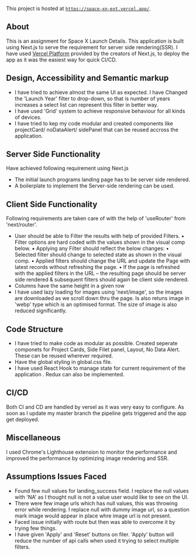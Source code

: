 This project is hosted at [`https://space-xn-ext.vercel.app/`](https://space-xn-ext.vercel.app/).

## About
This is an assignment for Space X Launch Details.
This application is built using Next.js to serve the requirement for server side rendering(SSR). 
I have used [Vercel Platform](https://vercel.com/import?utm_medium=default-template&filter=next.js&utm_source=create-next-app&utm_campaign=create-next-app-readme) provided by the creators of Next.js, to deploy the app as it was the easiest way for quick CI/CD. 


##  Design, Accessibility and Semantic markup

- I have tried to achieve almost the same UI as expected. I have Changed the 'Launch Year' filter to drop-down, 
so that is number of years increases a select list can represent this filter in better way.
- I have used 'Grid' system to achieve responsive behaviour for all kinds of devices.
- I have tried to kep my code modular and created components like projectCard/ noDataAlert/ sidePanel that can be reused accross the application. 

## Server Side Functionality
Have achieved following requirement using Next.js
- The initial launch programs landing page has to be server side rendered.
- A boilerplate to implement the Server-side rendering can be used.

## Client Side Functionality
Following requirements are taken care of with the help of 'useRouter' from 'next/router'.
- User should be able to Filter the results with help of provided Filters.
            ▪ Filter options are hard coded with the values shown in the visual comp below.
            ▪ Applying any Filter should reflect the below changes:
                • Selected filter should change to selected state as shown in the visual comp.
                • Applied filters should change the URL and update the Page with latest records without refreshing the page.
                • If the page is refreshed with the applied filters in the URL – the resulting page should be server side rendered & subsequent filters should again be client side rendered.
- Columns have the same height in a given row
- I have used lazy loading for images using 'next/image', so the images are downloaded as we scroll down thru the page. Is also retuns image in 'webp' type which is an optimised format. The size of image is also reduced significantly.

## Code Structure 
- I have tried to make code as modular as possible. Created seperate componets for Project Cards, Side Filet panel, Layout, No Data Alert. These can be reused wherever required.
- Have the global styling in global.css file.
- I have used React Hook to manage state for current requirement of the application . Redux can also be implemented.

## CI/CD
Both CI and CD are handled by versel as it was very easy to configure. As soon as I update my master branch the pipeline gets triggered and the app get deployed.

## Miscellaneous
I used Chrome's Lighthouse extension to monitor the performance and improved the performance by optimizing image rendering and SSR. 

## Assumptions Issues Faced
- Found few null values for landing_success field. I replace the null values with 'NA' as I thought null is not a value user would like to see on the UI.
- There were few image urls which has null values, this was throwing error while rendering. I replace null with dummy image url, so a question mark image would appear in place whre image url is not present.
- Faced issue initially with route but then was able to overcome it by trying few things.
- I have given 'Apply' and 'Reset' buttons on filer. 'Apply' button will reduce the number of api calls when used it trying to select multiple filters. 
